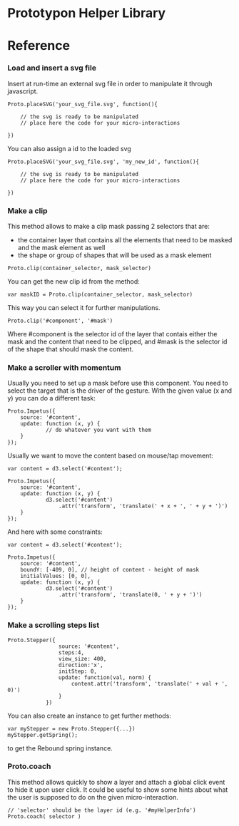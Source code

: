 # Prototypon Helper Library




# Reference

### Load and insert a svg file

Insert at run-time an external svg file in order to manipulate it through javascript.

	Proto.placeSVG('your_svg_file.svg', function(){

		// the svg is ready to be manipulated
		// place here the code for your micro-interactions

	})

You can also assign a id to the loaded svg

	Proto.placeSVG('your_svg_file.svg', 'my_new_id', function(){

		// the svg is ready to be manipulated
		// place here the code for your micro-interactions

	})


### Make a clip

This method allows to make a clip mask passing 2 selectors that are:

- the container layer that contains all the elements that need to be masked and the mask element as well
- the shape or group of shapes that will be used as a mask element
    
```    
Proto.clip(container_selector, mask_selector)
```

You can get the new clip id from the method:

	var maskID = Proto.clip(container_selector, mask_selector)

This way you can select it for further manipulations.

	Proto.clip('#component', '#mask')
	
Where #component is the selector id of the layer that contais either the mask and the content that need to be clipped, and #mask is the selector id of the shape that should mask the content.



### Make a scroller with momentum

Usually you need to set up a mask before use this component.
You need to select the target that is the driver of the gesture. With the given value (x and y) you can do a different task:
	
	Proto.Impetus({
        source: '#content',
        update: function (x, y) {
        		// do whatever you want with them
        }
    });
    
Usually we want to move the content based on mouse/tap movement:

	var content = d3.select('#content');
    
	Proto.Impetus({
        source: '#content',
        update: function (x, y) {
        		d3.select('#content')
            		.attr('transform', 'translate(' + x + ', ' + y + ')')
        }
    });
    

And here with some constraints:
    
    var content = d3.select('#content');
    
	Proto.Impetus({
        source: '#content',
        boundY: [-409, 0], // height of content - height of mask
        initialValues: [0, 0],
        update: function (x, y) {
        		d3.select('#content')
            		.attr('transform', 'translate(0, ' + y + ')')
        }
    });



### Make a scrolling steps list

	Proto.Stepper({
                    source: '#content',
                    steps:4,
                    view_size: 400,
                    direction:'x',
                    initStep: 0,
                    update: function(val, norm) {
                        content.attr('transform', 'translate(' + val + ', 0)')
                    }
                })
                
You can also create an instance to get further methods:

    var myStepper = new Proto.Stepper({...})
    myStepper.getSpring();
    
to get the Rebound spring instance.


### Proto.coach

This method allows quickly to show a layer and attach a global click event to hide it upon user click.
It could be useful to show some hints about what the user is supposed to do on the given micro-interaction.

	// 'selector' should be the layer id (e.g. '#myHelperInfo')
	Proto.coach( selector )




    
